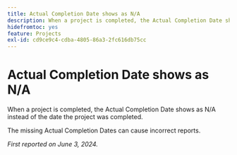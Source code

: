 ```yaml
---
title: Actual Completion Date shows as N/A
description: When a project is completed, the Actual Completion Date shows as N/A instead of the date the project was completed.
hidefromtoc: yes
feature: Projects
exl-id: cd9ce9c4-cdba-4805-86a3-2fc616db75cc
---
```

# Actual Completion Date shows as N/A

When a project is completed, the Actual Completion Date shows as N/A instead of the date the project was completed.

The missing Actual Completion Dates can cause incorrect reports.

_First reported on June 3, 2024._
